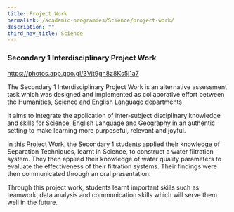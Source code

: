 ```yaml
---
title: Project Work
permalink: /academic-programmes/Science/project-work/
description: ""
third_nav_title: Science
---
```

### Secondary 1 Interdisciplinary Project Work

https://photos.app.goo.gl/3Vjt9gh8z8Ks5j1a7

The Secondary 1 Interdisciplinary Project Work is an alternative assessment task which was designed and implemented as collaborative effort between the Humanities, Science and English Language departments

It aims to integrate the application of inter-subject disciplinary knowledge and skills for Science, English Language and Geography in an authentic setting to make learning more purposeful, relevant and joyful.

In this Project Work, the Secondary 1 students applied their knowledge of Separation Techniques, learnt in Science, to construct a water filtration system. They then applied their knowledge of water quality parameters to evaluate the effectiveness of their filtration systems. Their findings were&nbsp; then communicated through an oral presentation.

Through this project work, students learnt important skills such as teamwork, data analysis and communication skills which will serve them well in the future.